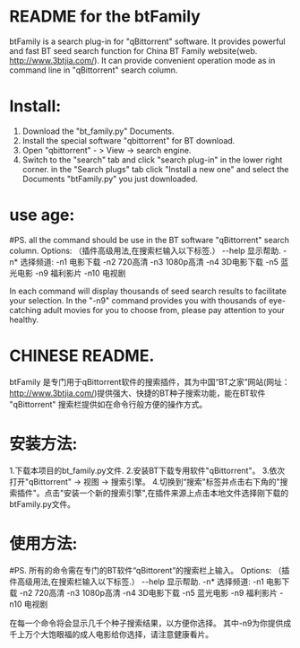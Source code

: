 README for the btFamily
======================================

btFamily is a search plug-in for "qBittorrent" software. It provides powerful and fast BT seed search function for China BT Family website(web. http://www.3btjia.com/). It can provide convenient operation mode as in command line in "qBittorrent" search column.

Install:
========

1. Download the "bt_family.py" Documents.
2. Install the special software "qbittorrent" for BT download.
3. Open "qbittorrent" - > View → search engine.
4. Switch to the "search" tab and click "search plug-in" in the lower right corner. 
   in the "Search plugs" tab click "Install a new one" and select the Documents "btFamily.py" you just downloaded.

use age:
========

#PS. all the command should be use in the BT software "qBittorrent" search column.
Options: （插件高级用法,在搜索栏输入以下标签.）
        --help	显示帮助.
        -n*     选择频道:
            -n1	  电影下载
            -n2	  720高清
            -n3	  1080p高清
            -n4	  3D电影下载
            -n5	  蓝光电影
            -n9	  福利影片
            -n10	电视剧

In each command will display thousands of seed search results to facilitate your selection.
In the "-n9" command provides you with thousands of eye-catching adult movies for you to choose from, please pay attention to your healthy.



CHINESE README.
===============
btFamily 是专门用于qBittorrent软件的搜索插件，其为中国“BT之家”网站(网址：http://www.3btjia.com/)提供强大、快捷的BT种子搜索功能，能在BT软件 "qBittorrent" 搜索栏提供如在命令行般方便的操作方式。

安装方法:
========

1.下载本项目的bt_family.py文件.
2.安装BT下载专用软件"qBittorrent"。
3.依次打开"qBittorrent" -> 视图 -> 搜索引擎。
4.切换到“搜索"标签并点击右下角的"搜索插件"。点击"安装一个新的搜索引擎",在插件来源上点击本地文件选择刚下载的btFamily.py文件。

使用方法:
========

#PS. 所有的命令需在专门的BT软件“qBittorent”的搜索栏上输入。
Options: （插件高级用法,在搜索栏输入以下标签.）
        --help	显示帮助.
        -n*     选择频道:
            -n1	  电影下载
            -n2	  720高清
            -n3	  1080p高清
            -n4	  3D电影下载
            -n5	  蓝光电影
            -n9	  福利影片
            -n10  电视剧

在每一个命令将会显示几千个种子搜索结果，以方便你选择。
其中-n9为你提供成千上万个大饱眼福的成人电影给你选择，请注意健康看片。
